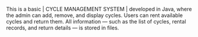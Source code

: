 This is a basic | CYCLE MANAGEMENT SYSTEM | developed in Java, where the admin can add, remove, and display cycles. Users can rent available cycles and return them. All information — such as the list of cycles, rental records, and return details — is stored in files.

